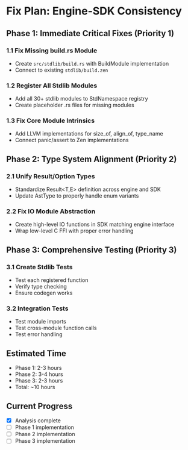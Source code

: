 # Fix Plan: Engine-SDK Consistency

## Phase 1: Immediate Critical Fixes (Priority 1)

### 1.1 Fix Missing build.rs Module
- Create `src/stdlib/build.rs` with BuildModule implementation
- Connect to existing `stdlib/build.zen`

### 1.2 Register All Stdlib Modules  
- Add all 30+ stdlib modules to StdNamespace registry
- Create placeholder .rs files for missing modules

### 1.3 Fix Core Module Intrinsics
- Add LLVM implementations for size_of, align_of, type_name
- Connect panic/assert to Zen implementations

## Phase 2: Type System Alignment (Priority 2)

### 2.1 Unify Result/Option Types
- Standardize Result<T,E> definition across engine and SDK
- Update AstType to properly handle enum variants

### 2.2 Fix IO Module Abstraction
- Create high-level IO functions in SDK matching engine interface
- Wrap low-level C FFI with proper error handling

## Phase 3: Comprehensive Testing (Priority 3)

### 3.1 Create Stdlib Tests
- Test each registered function
- Verify type checking
- Ensure codegen works

### 3.2 Integration Tests
- Test module imports
- Test cross-module function calls
- Test error handling

## Estimated Time
- Phase 1: 2-3 hours
- Phase 2: 3-4 hours  
- Phase 3: 2-3 hours
- Total: ~10 hours

## Current Progress
- [x] Analysis complete
- [ ] Phase 1 implementation
- [ ] Phase 2 implementation
- [ ] Phase 3 implementation
